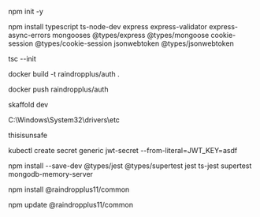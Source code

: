 npm init -y

npm install typescript ts-node-dev express express-validator express-async-errors mongooses @types/express @types/mongoose cookie-session @types/cookie-session  jsonwebtoken @types/jsonwebtoken

tsc --init

docker build -t raindropplus/auth .

docker push raindropplus/auth

skaffold dev

C:\Windows\System32\drivers\etc

thisisunsafe



kubectl create secret generic jwt-secret --from-literal=JWT_KEY=asdf

npm install --save-dev @types/jest @types/supertest jest ts-jest supertest mongodb-memory-server


npm install @raindropplus11/common

npm update @raindropplus11/common